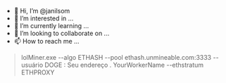 - 👋 Hi, I’m @janilsom
- 👀 I’m interested in ...
- 🌱 I’m currently learning ...
- 💞️ I’m looking to collaborate on ...
- 📫 How to reach me ...

<!---
janilsom/janilsom is a ✨ special ✨ repository because its `README.md` (this file) appears on your GitHub profile.
You can click the Preview link to take a look at your changes.
--->
> lolMiner.exe --algo ETHASH --pool ethash.unmineable.com:3333 --usuário DOGE : Seu endereço . YourWorkerName --ethstratum ETHPROXY
